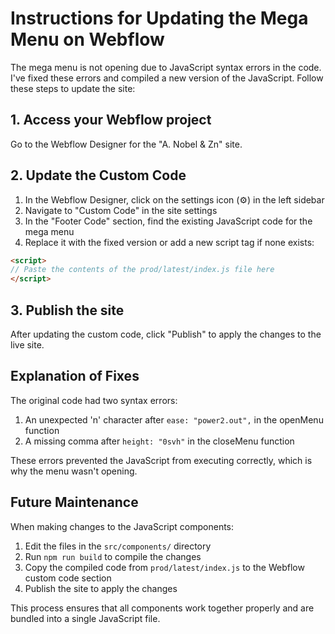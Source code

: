 # Instructions for Updating the Mega Menu on Webflow

The mega menu is not opening due to JavaScript syntax errors in the code. I've fixed these errors and compiled a new version of the JavaScript. Follow these steps to update the site:

## 1. Access your Webflow project

Go to the Webflow Designer for the "A. Nobel & Zn" site.

## 2. Update the Custom Code

1. In the Webflow Designer, click on the settings icon (⚙️) in the left sidebar
2. Navigate to "Custom Code" in the site settings
3. In the "Footer Code" section, find the existing JavaScript code for the mega menu
4. Replace it with the fixed version or add a new script tag if none exists:

```html
<script>
// Paste the contents of the prod/latest/index.js file here
</script>
```

## 3. Publish the site

After updating the custom code, click "Publish" to apply the changes to the live site.

## Explanation of Fixes

The original code had two syntax errors:
1. An unexpected 'n' character after `ease: "power2.out",` in the openMenu function
2. A missing comma after `height: "0svh"` in the closeMenu function

These errors prevented the JavaScript from executing correctly, which is why the menu wasn't opening.

## Future Maintenance

When making changes to the JavaScript components:
1. Edit the files in the `src/components/` directory
2. Run `npm run build` to compile the changes
3. Copy the compiled code from `prod/latest/index.js` to the Webflow custom code section
4. Publish the site to apply the changes

This process ensures that all components work together properly and are bundled into a single JavaScript file. 